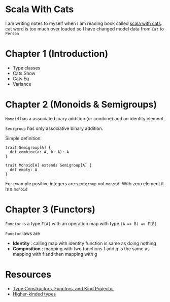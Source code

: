 # Scala With Cats

I am writing notes to myself when I am reading book called [scala with cats](https://underscore.io/books/scala-with-cats/). 
cat word is too much over loaded so I have changed model data from `Cat` to `Person` 
 

# Chapter 1 (Introduction)

 - Type classes
 - Cats Show
 - Cats Eq
 - Variance
 
# Chapter 2 (Monoids & Semigroups)

  `Monoid` has a associate binary addition (or combine) and an identity
element. 

  `Semigroup` has only associative binary addition. 
  
  Simple definition:
  
  ```
  trait Semigroup[A] {
    def combine(a: A, b: A): A
  }
  
  trait Monoid[A] extends Semigroup[A] {
    def empty: A
  }
  ```
  
  For example positive integers are `semigroup` not `monoid`. With zero element it 
is a `monoid`


# Chapter 3 (Functors)

  `Functor` is a type `F[A]` with an operation map with type `(A => B) => F[B]`
  
  `Functor` laws are 

  - __Identity__ : calling map with identity function is same as doing nothing
  - __Composition__ : mapping with two functions f and g is the same as 
  mapping with f and then mapping with g
  
# Resources 

- [Type Constructors, Functors, and Kind Projector](https://www.youtube.com/watch?v=Dsd4pc99FSY)
- [Higher-kinded types](https://typelevel.org/blog/2016/08/21/hkts-moving-forward.html)